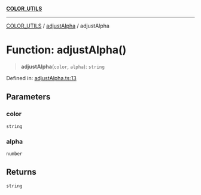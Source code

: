 [**COLOR_UTILS**](../../README.md)

***

[COLOR_UTILS](../../README.md) / [adjustAlpha](../README.md) / adjustAlpha

# Function: adjustAlpha()

> **adjustAlpha**(`color`, `alpha`): `string`

Defined in: [adjustAlpha.ts:13](https://github.com/dailker/everyutil/blob/26e2bb73429918cf0d08899e9efd90b82a42c92e/src/color/adjustAlpha.ts#L13)

## Parameters

### color

`string`

### alpha

`number`

## Returns

`string`
